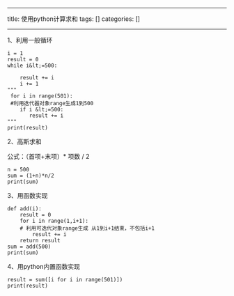 
--- 
title:  使用python计算求和 
tags: []
categories: [] 

---
1、利用一般循环

```
i = 1
result = 0
while i&lt;=500:

    result += i
    i += 1
"""
 for i in range(501):
 #利用迭代器对象range生成1到500
    if i &lt;=500:
       result += i
"""
print(result)
```

2、高斯求和

公式：（首项+末项）* 项数 / 2

```
n = 500
sum = (1+n)*n/2
print(sum)
```

3、用函数实现

```
def add(i):
    result = 0
    for i in range(1,i+1):
    # 利用可迭代对象range生成 从1到i+1结束，不包括i+1
        result += i
    return result
sum = add(500)
print(sum)
```

4、用python内置函数实现

```
result = sum([i for i in range(501)])
print(result)
```


